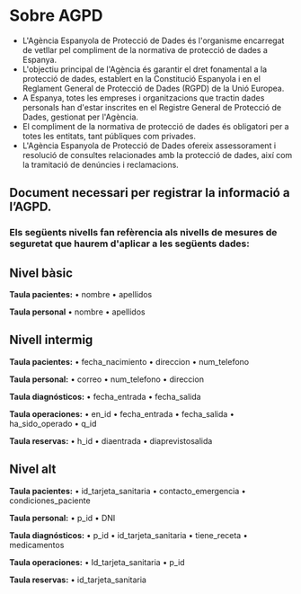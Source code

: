 # Sobre AGPD

- L'Agència Espanyola de Protecció de Dades és l'organisme encarregat de vetllar pel compliment de la normativa de protecció de dades a Espanya. <br>
- L'objectiu principal de l'Agència és garantir el dret fonamental a la protecció de dades, establert en la Constitució Espanyola i en el Reglament General de Protecció de Dades (RGPD) de la Unió Europea. <br>
- A Espanya, totes les empreses i organitzacions que tractin dades personals han d'estar inscrites en el Registre General de Protecció de Dades, gestionat per l'Agència. <br>
- El compliment de la normativa de protecció de dades és obligatori per a totes les entitats, tant públiques com privades. <br>
- L'Agència Espanyola de Protecció de Dades ofereix assessorament i resolució de consultes relacionades amb la protecció de dades, així com la tramitació de denúncies i reclamacions.

## Document necessari per registrar la informació a l’AGPD.
### Els següents nivells fan refèrencia als nivells de mesures de seguretat que haurem d'aplicar a les següents dades:

## Nivel bàsic
**Taula pacientes:**
•	nombre
•	apellidos

**Taula personal**
•	nombre
•	apellidos

## Nivell intermig
**Taula pacientes:**
•	fecha_nacimiento
•	direccion
•	num_telefono

**Taula personal:**
•	correo
• num_telefono
• direccion

**Taula diagnósticos:**
•	fecha_entrada
•	fecha_salida

**Taula operaciones:**
•	en_id
•	fecha_entrada
•	fecha_salida
•	ha_sido_operado
•	q_id

**Taula reservas:**
•	h_id
•	diaentrada
•	diaprevistosalida

## Nivel alt
**Taula pacientes:**
•	id_tarjeta_sanitaria
•	contacto_emergencia
•	condiciones_paciente

**Taula personal:**
• p_id
• DNI

**Taula diagnósticos:**
•	p_id
•	id_tarjeta_sanitaria
•	tiene_receta
•	medicamentos

**Taula operaciones:**
•	Id_tarjeta_sanitaria
•	p_id

**Taula reservas:**
•	id_tarjeta_sanitaria


